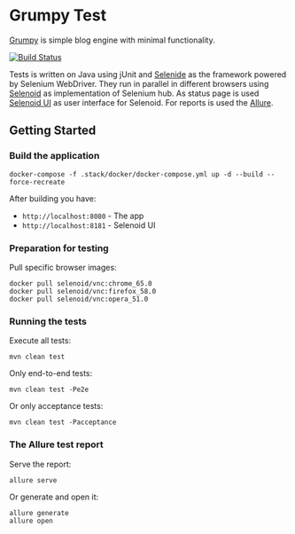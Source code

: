 # Grumpy Test
[Grumpy](https://github.com/tonsky/grumpy) is simple blog engine with minimal functionality.

[![Build Status](https://travis-ci.org/inf0lio/grumpy-test.svg?branch=master)](https://travis-ci.org/inf0lio/grumpy-test)

Tests is written on Java using jUnit and [Selenide](https://github.com/codeborne/selenide) as the framework powered by Selenium WebDriver.
They run in parallel in different browsers using [Selenoid](https://github.com/aerokube/selenoid) as implementation of Selenium hub.
As status page is used [Selenoid UI](https://github.com/aerokube/selenoid-ui) as user interface for Selenoid.
For reports is used the [Allure](https://github.com/allure-framework/allure2).

## Getting Started
### Build the application
```
docker-compose -f .stack/docker/docker-compose.yml up -d --build --force-recreate
```

After building you have:
* `http://localhost:8080` - The app
* `http://localhost:8181` - Selenoid UI

### Preparation for testing
Pull specific browser images:
```
docker pull selenoid/vnc:chrome_65.0
docker pull selenoid/vnc:firefox_58.0
docker pull selenoid/vnc:opera_51.0
```

### Running the tests
Execute all tests:
```
mvn clean test
```
Only end-to-end tests:
```
mvn clean test -Pe2e
```
Or only acceptance tests:
```
mvn clean test -Pacceptance
```

### The Allure test report
Serve the report:
```
allure serve
```
Or generate and open it:
```
allure generate
allure open
```




